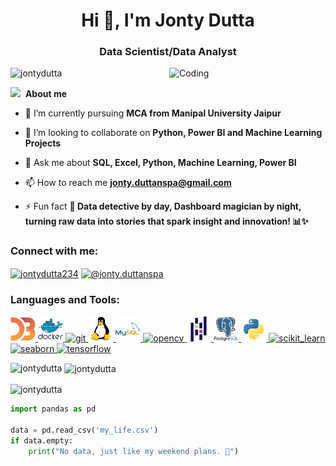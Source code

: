 <h1 align="center">Hi 👋, I'm Jonty Dutta</h1>
<h3 align="center">Data Scientist/Data Analyst</h3>

<img align="right" alt="Coding" width="250" 
src="https://media1.giphy.com/media/v1.Y2lkPTc5MGI3NjExZzZicXd4cWd3cjJrbzM1OGZtZThrdDhmcmFjcWM2anY2OG03bm4xbCZlcD12MV9pbnRlcm5hbF9naWZfYnlfaWQmY3Q9Zw/78XCFBGOlS6keY1Bil/giphy.gif">

<p align="left"> <img src="https://komarev.com/ghpvc/?username=jontydutta&label=Profile%20views&color=0e75b6&style=flat" alt="jontydutta" /> </p>

<img src="https://media.giphy.com/media/iY8CRBdQXODJSCERIr/giphy.gif" width="30px">&nbsp; **About me**

- 🌱 I’m currently pursuing **MCA from Manipal University Jaipur**

- 👯 I’m looking to collaborate on **Python, Power BI and Machine Learning Projects**

- 💬 Ask me about **SQL, Excel, Python, Machine Learning, Power BI**

- 📫 How to reach me **jonty.duttanspa@gmail.com**

- ⚡ Fun fact **🌟 Data detective by day, Dashboard magician by night, turning raw data into stories that spark insight and innovation! 📊✨**

<h3 align="left">Connect with me:</h3>
<p align="left">
<a href="https://linkedin.com/in/jontydutta234" target="blank"><img align="center" src="https://raw.githubusercontent.com/rahuldkjain/github-profile-readme-generator/master/src/images/icons/Social/linked-in-alt.svg" alt="jontydutta234" height="30" width="40" /></a>
<a href="https://medium.com/@jonty.duttanspa" target="blank"><img align="center" src="https://raw.githubusercontent.com/rahuldkjain/github-profile-readme-generator/master/src/images/icons/Social/medium.svg" alt="@jonty.duttanspa" height="30" width="40" /></a>
</p>

<h3 align="left">Languages and Tools:</h3>
<p align="left"> <a href="https://d3js.org/" target="_blank" rel="noreferrer"> <img src="https://raw.githubusercontent.com/devicons/devicon/master/icons/d3js/d3js-original.svg" alt="d3js" width="40" height="40"/> </a> <a href="https://www.docker.com/" target="_blank" rel="noreferrer"> <img src="https://raw.githubusercontent.com/devicons/devicon/master/icons/docker/docker-original-wordmark.svg" alt="docker" width="40" height="40"/> </a> <a href="https://git-scm.com/" target="_blank" rel="noreferrer"> <img src="https://www.vectorlogo.zone/logos/git-scm/git-scm-icon.svg" alt="git" width="40" height="40"/> </a> <a href="https://www.linux.org/" target="_blank" rel="noreferrer"> <img src="https://raw.githubusercontent.com/devicons/devicon/master/icons/linux/linux-original.svg" alt="linux" width="40" height="40"/> </a> <a href="https://www.mysql.com/" target="_blank" rel="noreferrer"> <img src="https://raw.githubusercontent.com/devicons/devicon/master/icons/mysql/mysql-original-wordmark.svg" alt="mysql" width="40" height="40"/> </a> <a href="https://opencv.org/" target="_blank" rel="noreferrer"> <img src="https://www.vectorlogo.zone/logos/opencv/opencv-icon.svg" alt="opencv" width="40" height="40"/> </a> <a href="https://pandas.pydata.org/" target="_blank" rel="noreferrer"> <img src="https://raw.githubusercontent.com/devicons/devicon/2ae2a900d2f041da66e950e4d48052658d850630/icons/pandas/pandas-original.svg" alt="pandas" width="40" height="40"/> </a> <a href="https://www.postgresql.org" target="_blank" rel="noreferrer"> <img src="https://raw.githubusercontent.com/devicons/devicon/master/icons/postgresql/postgresql-original-wordmark.svg" alt="postgresql" width="40" height="40"/> </a> <a href="https://www.python.org" target="_blank" rel="noreferrer"> <img src="https://raw.githubusercontent.com/devicons/devicon/master/icons/python/python-original.svg" alt="python" width="40" height="40"/> </a> <a href="https://scikit-learn.org/" target="_blank" rel="noreferrer"> <img src="https://upload.wikimedia.org/wikipedia/commons/0/05/Scikit_learn_logo_small.svg" alt="scikit_learn" width="40" height="40"/> </a> <a href="https://seaborn.pydata.org/" target="_blank" rel="noreferrer"> <img src="https://seaborn.pydata.org/_images/logo-mark-lightbg.svg" alt="seaborn" width="40" height="40"/> </a> <a href="https://www.tensorflow.org" target="_blank" rel="noreferrer"> <img src="https://www.vectorlogo.zone/logos/tensorflow/tensorflow-icon.svg" alt="tensorflow" width="40" height="40"/> </a> </p>

<p><img align="left" src="https://github-readme-stats.vercel.app/api/top-langs?username=jontydutta&show_icons=true&locale=en&layout=compact" alt="jontydutta" /></p>

<p>&nbsp;<img align="center" src="https://github-readme-stats.vercel.app/api?username=jontydutta&show_icons=true&locale=en" alt="jontydutta" /></p>

<p><img align="center" src="https://github-readme-streak-stats.herokuapp.com/?user=jontydutta&" alt="jontydutta" /></p>

``` python
import pandas as pd

data = pd.read_csv('my_life.csv')  
if data.empty: 
    print("No data, just like my weekend plans. 🥲")
```
